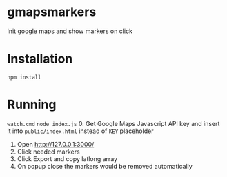 # gmapsmarkers
Init google maps and show markers on click

# Installation
`npm install`

# Running
`watch.cmd`
`node index.js`
0. Get Google Maps Javascript API key and insert it into `public/index.html` instead of `KEY` placeholder
1. Open http://127.0.0.1:3000/
2. Click needed markers
3. Click Export and copy latlong array
4. On popup close the markers would be removed automatically
